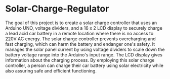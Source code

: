 # Solar-Charge-Regulator
The goal of this project is to create a solar charge controller that uses an Arduino UNO, voltage
dividers, and a 16 x 2 LCD display to securely charge a lead acid car battery in a remote location where
there is no access to 220V AC energy. The solar charge controller prevents overcharging and fast
charging, which can harm the battery and endanger one's safety. It manages the solar panel current
by using voltage dividers to scale down the battery voltage range into the Arduino's input range. The
LCD display gives information about the charging process. By employing this solar charge controller, a
person can charge their car battery using solar electricity while also assuring safe and efficient
functioning.
